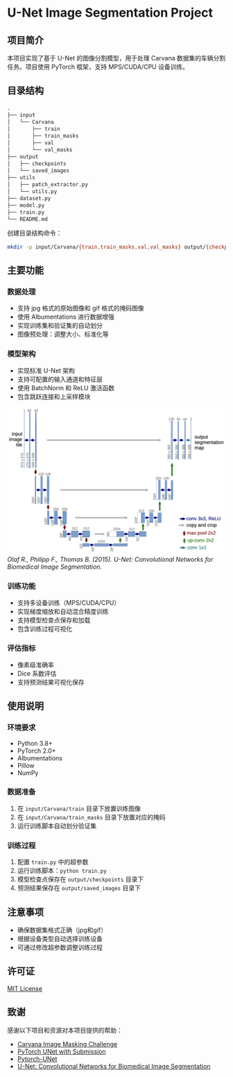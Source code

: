 # U-Net Image Segmentation Project

## 项目简介
本项目实现了基于 U-Net 的图像分割模型，用于处理 Carvana 数据集的车辆分割任务。项目使用 PyTorch 框架，支持 MPS/CUDA/CPU 设备训练。

## 目录结构
```
.
├── input
│   └── Carvana
│       ├── train
│       ├── train_masks
│       ├── val
│       └── val_masks
├── output
│   ├── checkpoints
│   └── saved_images
├── utils
│   ├── patch_extractor.py
│   └── utils.py
├── dataset.py
├── model.py
├── train.py
└── README.md
```

创建目录结构命令：
```bash
mkdir -p input/Carvana/{train,train_masks,val,val_masks} output/{checkpoints,saved_images} && touch input/Carvana/{train,train_masks,val,val_masks}/.gitkeep output/{checkpoints,saved_images}/.gitkeep
```

## 主要功能

### 数据处理
- 支持 jpg 格式的原始图像和 gif 格式的掩码图像
- 使用 Albumentations 进行数据增强
- 实现训练集和验证集的自动划分
- 图像预处理：调整大小、标准化等

### 模型架构
- 实现标准 U-Net 架构
- 支持可配置的输入通道和特征层
- 使用 BatchNorm 和 ReLU 激活函数
- 包含跳跃连接和上采样模块

![U-Net Architecture](./res/UNet_Olaf_et_al_2015.png)
*Olaf R., Philipp F., Thomas B. (2015). U-Net: Convolutional Networks for Biomedical Image Segmentation.*

### 训练功能
- 支持多设备训练（MPS/CUDA/CPU）
- 实现梯度缩放和自动混合精度训练
- 支持模型检查点保存和加载
- 包含训练过程可视化

### 评估指标
- 像素级准确率
- Dice 系数评估
- 支持预测结果可视化保存

## 使用说明

### 环境要求
- Python 3.8+
- PyTorch 2.0+
- Albumentations
- Pillow
- NumPy

### 数据准备
1. 在 `input/Carvana/train` 目录下放置训练图像
2. 在 `input/Carvana/train_masks` 目录下放置对应的掩码
3. 运行训练脚本自动划分验证集

### 训练过程
1. 配置 `train.py` 中的超参数
2. 运行训练脚本：`python train.py`
3. 模型检查点保存在 `output/checkpoints` 目录下
4. 预测结果保存在 `output/saved_images` 目录下

## 注意事项
- 确保数据集格式正确（jpg和gif）
- 根据设备类型自动选择训练设备
- 可通过修改超参数调整训练过程

## 许可证
[MIT License](https://opensource.org/licenses/MIT)

## 致谢
感谢以下项目和资源对本项目提供的帮助：
- [Carvana Image Masking Challenge](https://www.kaggle.com/competitions/carvana-image-masking-challenge/overview)
- [PyTorch UNet with Submission](https://www.kaggle.com/code/vladivashchuk/pytorch-unet-with-submission)
- [Pytorch-UNet](https://github.com/milesial/Pytorch-UNet)
- [U-Net: Convolutional Networks for Biomedical Image Segmentation](https://arxiv.org/abs/1505.04597)
